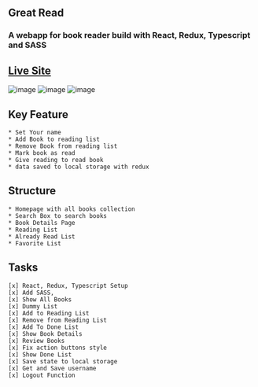 ## Great Read

### A webapp for book reader build with React, Redux, Typescript and SASS

## [Live Site](https://great-reads-henna.vercel.app/)

![image](https://user-images.githubusercontent.com/57805696/126860513-5e9e0d29-7afe-4e8a-a16e-29c1017c5d58.png)
![image](https://user-images.githubusercontent.com/57805696/126860524-91399f9e-6194-4ace-b42f-60edc221401b.png)
![image](https://user-images.githubusercontent.com/57805696/126860535-603dda1a-9ee1-421c-afc3-74357113ebe9.png)

## Key Feature

    * Set Your name
    * Add Book to reading list
    * Remove Book from reading list
    * Mark book as read
    * Give reading to read book
    * data saved to local storage with redux

## Structure

    * Homepage with all books collection
    * Search Box to search books
    * Book Details Page
    * Reading List
    * Already Read List
    * Favorite List

## Tasks

    [x] React, Redux, Typescript Setup
    [x] Add SASS,
    [x] Show All Books
    [x] Dummy List
    [x] Add to Reading List
    [x] Remove from Reading List
    [x] Add To Done List
    [x] Show Book Details
    [x] Review Books
    [x] Fix action buttons style
    [x] Show Done List
    [x] Save state to local storage
    [x] Get and Save username
    [x] Logout Function
